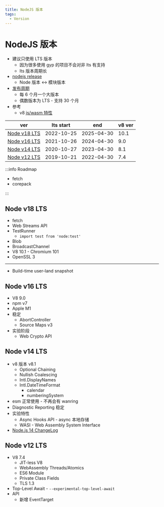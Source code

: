 ```yaml
---
title: NodeJS 版本
tags:
  - Version
---
```


# NodeJS 版本

- 建议只使用 LTS 版本
  - 因为很多使用 gyp 的项目不会对非 lts 有支持
  - lts 版本周期长
- [nodejs release](https://nodejs.org/en/download/releases)
  - Node 版本 <-> 模块版本
- [发布周期](https://nodejs.org/en/about/releases)
  - 每 6 个月一个大版本
  - 偶数版本为 LTS - 支持 30 个月
- 参考
  - v8 [js/wasm 特性](https://v8.dev/features)

| ver                           | lts start  | end        | v8 ver |
| ----------------------------- | ---------- | ---------- | ------ |
| [Node v18 LTS](#node-v18-lts) | 2022-10-25 | 2025-04-30 | 10.1   |
| [Node v16 LTS](#node-v16-lts) | 2021-10-26 | 2024-04-30 | 9.0    |
| [Node v14 LTS](#node-v14-lts) | 2020-10-27 | 2023-04-30 | 8.1    |
| [Node v12 LTS](#node-v12-lts) | 2019-10-21 | 2022-04-30 | 7.4    |

:::info Roadmap

- fetch
- corepack

:::

## Node v18 LTS

- fetch
- Web Streams API
- TestRunner
  - `import test from 'node:test'`
- Blob
- BroadcastChannel
- V8 10.1 - Chromium 101
- OpenSSL 3

---

- Build-time user-land snapshot

## Node v16 LTS

- V8 9.0
- npm v7
- Apple M1
- 稳定
  - AbortController
  - Source Maps v3
- 实验阶段
  - Web Crypto API

## Node v14 LTS

- v8 版本 v8.1
  - Optional Chaining
  - Nullish Coalescing
  - Intl.DisplayNames
  - Intl.DateTimeFormat
    - calendar
    - numberingSystem
- esm 正常使用 - 不再会有 wanring
- Diagnostic Reporting 稳定
- 实验特性
  - Async Hooks API - async 本地存储
  - WASI - Web Assembly System Interface
- [Node.js 14 ChangeLog](https://github.com/nodejs/node/blob/master/doc/changelogs/CHANGELOG_V14.md)

## Node v12 LTS

- V8 7.4
  - JIT-less V8
  - WebAssembly Threads/Atomics
  - ES6 Module
  - Private Class Fields
  - TLS 1.3
- Top-Level Await - `--experimental-top-level-await`
- API
  - 新增 EventTarget
